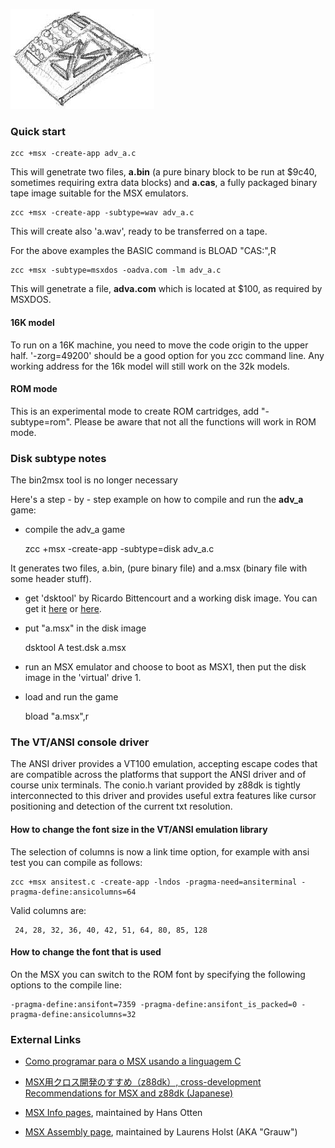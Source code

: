 
![](images/platform/msx.jpg)


### Quick start

    zcc +msx -create-app adv_a.c

This will genetrate two files, **a.bin** (a pure binary block to be run at $9c40, sometimes requiring extra data blocks) and **a.cas**, a fully packaged binary tape image suitable for the MSX emulators.

    zcc +msx -create-app -subtype=wav adv_a.c

This will create also 'a.wav', ready to be transferred on a tape.

For the above examples the BASIC command is  BLOAD "CAS:",R


    zcc +msx -subtype=msxdos -oadva.com -lm adv_a.c

This will genetrate a file, **adva.com** which is located at $100, as required by MSXDOS.

#### 16K model
To run on a 16K machine, you need to move the code origin to the upper half.
'-zorg=49200' should be a good option for you zcc command line.  Any working address for the 16k model will still work on the 32k models.

#### ROM mode

This is an experimental mode to create ROM cartridges, add "-subtype=rom".
Please be aware that not all the functions will work in ROM mode.



### Disk subtype notes

The bin2msx tool is no longer necessary

Here's a step - by - step example on how to compile and run the **adv_a** game:


*  compile the adv_a game

	zcc +msx -create-app -subtype=disk adv_a.c

It generates two files, a.bin, (pure binary file) and a.msx (binary file with some header stuff).


*  get 'dsktool' by Ricardo Bittencourt and a working disk image.  You can get it [here](http://www.salle.url.edu/~is05562/dsktool.zip) or [here](http://www.geocities.com/SiliconValley/8752/msx/dlprogs/dsktool.zip). 


*  put "a.msx" in the disk image

	dsktool A test.dsk a.msx


*  run an MSX emulator and choose to boot as MSX1, then put the disk image in the 'virtual' drive 1.


*  load and run the game

	bload "a.msx",r



### The VT/ANSI console driver

The ANSI driver provides a VT100 emulation, accepting escape codes that are compatible across the platforms that support the ANSI driver and of course unix terminals.
The conio.h variant provided by z88dk is tightly interconnected to this driver and provides useful extra features like cursor positioning and detection of the current txt resolution.

#### How to change the font size in the VT/ANSI emulation library

The selection of columns is now a link time option, for example with ansi test you can compile as follows:

    zcc +msx ansitest.c -create-app -lndos -pragma-need=ansiterminal -pragma-define:ansicolumns=64

Valid columns are:

     24, 28, 32, 36, 40, 42, 51, 64, 80, 85, 128

#### How to change the font that is used

On the MSX you can switch to the ROM font by specifying the following options to the compile line:

    -pragma-define:ansifont=7359 -pragma-define:ansifont_is_packed=0 -pragma-define:ansicolumns=32


### External Links



*  [Como programar para o MSX usando a linguagem C](http://fernando-aires.blogspot.it/2012/05/como-programar-para-o-msx-usando.html)

*  [MSX用クロス開発のすすめ（z88dk）, cross-development Recommendations for MSX and z88dk (Japanese)](http://juangotoh.hatenablog.com/entry/2015/10/29/231107)

*  [MSX Info pages](http://msx.hansotten.com/), maintained by Hans Otten

*  [MSX Assembly page](http://map.grauw.nl/), maintained by Laurens Holst (AKA "Grauw")


